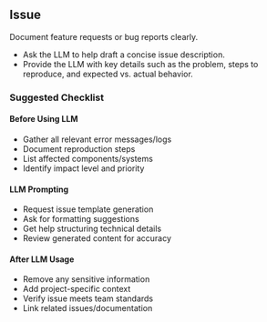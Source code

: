 ## Issue
Document feature requests or bug reports clearly.
  - Ask the LLM to help draft a concise issue description.
  - Provide the LLM with key details such as the problem, steps to reproduce, and expected vs. actual behavior.

### Suggested Checklist

#### Before Using LLM
  - Gather all relevant error messages/logs
  - Document reproduction steps
  - List affected components/systems
  - Identify impact level and priority

#### LLM Prompting
  - Request issue template generation
  - Ask for formatting suggestions
  - Get help structuring technical details
  - Review generated content for accuracy

#### After LLM Usage
  - Remove any sensitive information
  - Add project-specific context
  - Verify issue meets team standards
  - Link related issues/documentation
